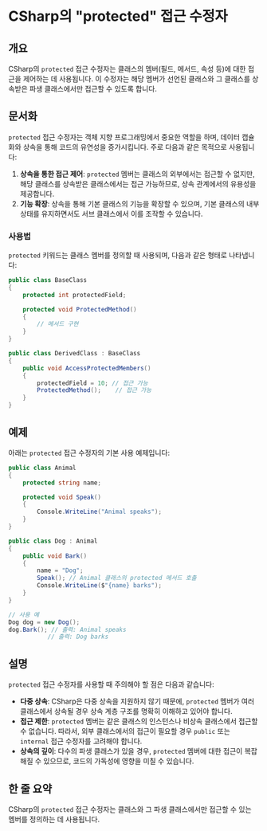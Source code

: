 <!--
Meta Description: # CSharp의 "protected" 접근 수정자 ## 개요 CSharp의 `protected` 접근 수정자는 클래스의 멤버(필드, 메서드, 속성 등)에 대한 접근을 제어하는 데 사용됩니다. 이 수정자는 해당 멤버가 선언된 클래스와 그 클래스를 상속받은 파생 클래스에...
Meta Keywords: protected, public, dog, 클래스의, animal
-->

# CSharp의 "protected" 접근 수정자

## 개요
CSharp의 `protected` 접근 수정자는 클래스의 멤버(필드, 메서드, 속성 등)에 대한 접근을 제어하는 데 사용됩니다. 이 수정자는 해당 멤버가 선언된 클래스와 그 클래스를 상속받은 파생 클래스에서만 접근할 수 있도록 합니다.

## 문서화
`protected` 접근 수정자는 객체 지향 프로그래밍에서 중요한 역할을 하며, 데이터 캡슐화와 상속을 통해 코드의 유연성을 증가시킵니다. 주로 다음과 같은 목적으로 사용됩니다:

1. **상속을 통한 접근 제어**: `protected` 멤버는 클래스의 외부에서는 접근할 수 없지만, 해당 클래스를 상속받은 클래스에서는 접근 가능하므로, 상속 관계에서의 유용성을 제공합니다.
2. **기능 확장**: 상속을 통해 기본 클래스의 기능을 확장할 수 있으며, 기본 클래스의 내부 상태를 유지하면서도 서브 클래스에서 이를 조작할 수 있습니다.

### 사용법
`protected` 키워드는 클래스 멤버를 정의할 때 사용되며, 다음과 같은 형태로 나타냅니다:

```csharp
public class BaseClass
{
    protected int protectedField;

    protected void ProtectedMethod()
    {
        // 메서드 구현
    }
}

public class DerivedClass : BaseClass
{
    public void AccessProtectedMembers()
    {
        protectedField = 10; // 접근 가능
        ProtectedMethod();    // 접근 가능
    }
}
```

## 예제
아래는 `protected` 접근 수정자의 기본 사용 예제입니다:

```csharp
public class Animal
{
    protected string name;

    protected void Speak()
    {
        Console.WriteLine("Animal speaks");
    }
}

public class Dog : Animal
{
    public void Bark()
    {
        name = "Dog";
        Speak(); // Animal 클래스의 protected 메서드 호출
        Console.WriteLine($"{name} barks");
    }
}

// 사용 예
Dog dog = new Dog();
dog.Bark(); // 출력: Animal speaks
           // 출력: Dog barks
```

## 설명
`protected` 접근 수정자를 사용할 때 주의해야 할 점은 다음과 같습니다:

- **다중 상속**: CSharp은 다중 상속을 지원하지 않기 때문에, `protected` 멤버가 여러 클래스에서 상속될 경우 상속 계층 구조를 명확히 이해하고 있어야 합니다.
- **접근 제한**: `protected` 멤버는 같은 클래스의 인스턴스나 비상속 클래스에서 접근할 수 없습니다. 따라서, 외부 클래스에서의 접근이 필요할 경우 `public` 또는 `internal` 접근 수정자를 고려해야 합니다.
- **상속의 깊이**: 다수의 파생 클래스가 있을 경우, `protected` 멤버에 대한 접근이 복잡해질 수 있으므로, 코드의 가독성에 영향을 미칠 수 있습니다.

## 한 줄 요약
CSharp의 `protected` 접근 수정자는 클래스와 그 파생 클래스에서만 접근할 수 있는 멤버를 정의하는 데 사용됩니다.